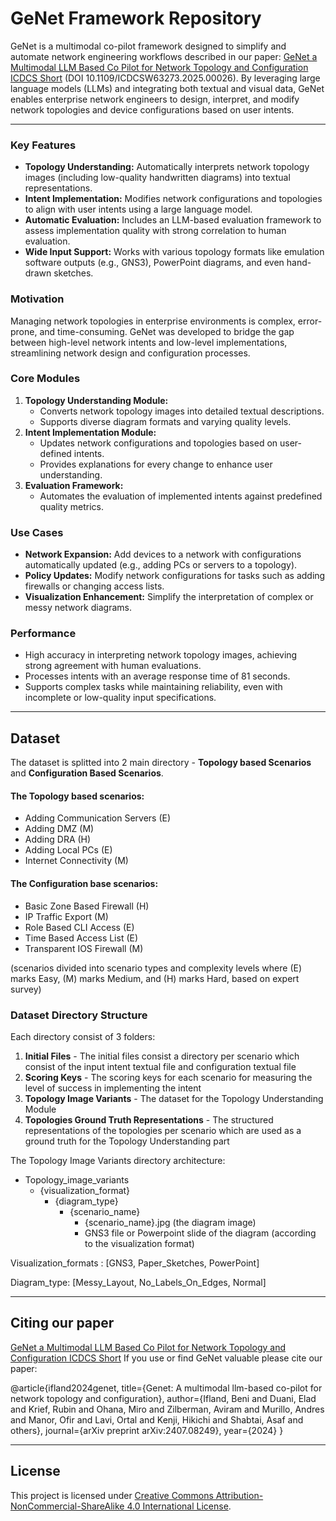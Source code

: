 # GeNet Framework Repository

GeNet is a multimodal co-pilot framework designed to simplify and automate network engineering workflows described in our paper: [GeNet a Multimodal LLM Based Co Pilot for Network Topology and Configuration ICDCS Short](https://github.com/networkcopilot/GeNet-Framewok/blob/main/GeNet%20a%20Multimodal%20LLM%20Based%20Co%20Pilot%20for%20Network%20Topology%20and%20Configuration%20ICDCS%20Short.pdf) (DOI 10.1109/ICDCSW63273.2025.00026). By leveraging large language models (LLMs) and integrating both textual and visual data, GeNet enables enterprise network engineers to design, interpret, and modify network topologies and device configurations based on user intents.

---


### Key Features
- **Topology Understanding:** Automatically interprets network topology images (including low-quality handwritten diagrams) into textual representations.
- **Intent Implementation:** Modifies network configurations and topologies to align with user intents using a large language model.
- **Automatic Evaluation:** Includes an LLM-based evaluation framework to assess implementation quality with strong correlation to human evaluation.
- **Wide Input Support:** Works with various topology formats like emulation software outputs (e.g., GNS3), PowerPoint diagrams, and even hand-drawn sketches.

### Motivation

Managing network topologies in enterprise environments is complex, error-prone, and time-consuming. GeNet was developed to bridge the gap between high-level network intents and low-level implementations, streamlining network design and configuration processes.

### Core Modules
1. **Topology Understanding Module:**
   - Converts network topology images into detailed textual descriptions.
   - Supports diverse diagram formats and varying quality levels.
2. **Intent Implementation Module:**
   - Updates network configurations and topologies based on user-defined intents.
   - Provides explanations for every change to enhance user understanding.
3. **Evaluation Framework:**
   - Automates the evaluation of implemented intents against predefined quality metrics.

### Use Cases
- **Network Expansion:** Add devices to a network with configurations automatically updated (e.g., adding PCs or servers to a topology).
- **Policy Updates:** Modify network configurations for tasks such as adding firewalls or changing access lists.
- **Visualization Enhancement:** Simplify the interpretation of complex or messy network diagrams.

### Performance
- High accuracy in interpreting network topology images, achieving strong agreement with human evaluations.
- Processes intents with an average response time of 81 seconds.
- Supports complex tasks while maintaining reliability, even with incomplete or low-quality input specifications.


---


## Dataset 
The dataset is splitted into 2 main directory - **Topology based Scenarios** and **Configuration Based Scenarios**.

#### The Topology based scenarios:
- Adding Communication Servers (E)
- Adding DMZ (M)
- Adding DRA (H)
- Adding Local PCs (E)
- Internet Connectivity (M)

#### The Configuration base scenarios:
- Basic Zone Based Firewall (H)
- IP Traffic Export (M)
- Role Based CLI Access (E)
- Time Based Access List (E)
- Transparent IOS Firewall (M)

(scenarios divided into scenario types and complexity levels where (E) marks Easy, (M) marks Medium, and (H) marks Hard, based on expert survey)

### Dataset Directory Structure
Each directory consist of 3 folders:
1. **Initial Files** - The initial files consist a directory per scenario which consist of the input intent textual file and configuration textual file
2. **Scoring Keys** - The scoring keys for each scenario for measuring the level of success in implementing the intent
3. **Topology Image Variants** - The dataset for the Topology Understanding Module
4. **Topologies Ground Truth Representations** - The structured representations of the topologies per scenario which are used as a ground truth for the Topology Understanding part

The Topology Image Variants directory architecture:
 - Topology_image_variants
   - {visualization_format}
     - {diagram_type}
        - {scenario_name}
          - {scenario_name}.jpg (the diagram image)
          - GNS3 file or Powerpoint slide of the diagram (according to the visualization format)


Visualization_formats : [GNS3, Paper_Sketches, PowerPoint]

Diagram_type: [Messy_Layout, No_Labels_On_Edges, Normal]

---
## Citing our paper
[GeNet a Multimodal LLM Based Co Pilot for Network Topology and Configuration ICDCS Short](https://github.com/networkcopilot/GeNet-Framewok/blob/main/GeNet%20a%20Multimodal%20LLM%20Based%20Co%20Pilot%20for%20Network%20Topology%20and%20Configuration%20ICDCS%20Short.pdf)
If you use or find GeNet valuable please cite our paper:

@article{ifland2024genet,
  title={Genet: A multimodal llm-based co-pilot for network topology and configuration},
  author={Ifland, Beni and Duani, Elad and Krief, Rubin and Ohana, Miro and Zilberman, Aviram and Murillo, Andres and Manor, Ofir and Lavi, Ortal and Kenji, Hikichi and Shabtai, Asaf and others},
  journal={arXiv preprint arXiv:2407.08249},
  year={2024}
}

---

## License

This project is licensed under [Creative Commons Attribution-NonCommercial-ShareAlike 4.0 International License](https://creativecommons.org/licenses/by-nc-sa/4.0/deed.en).
